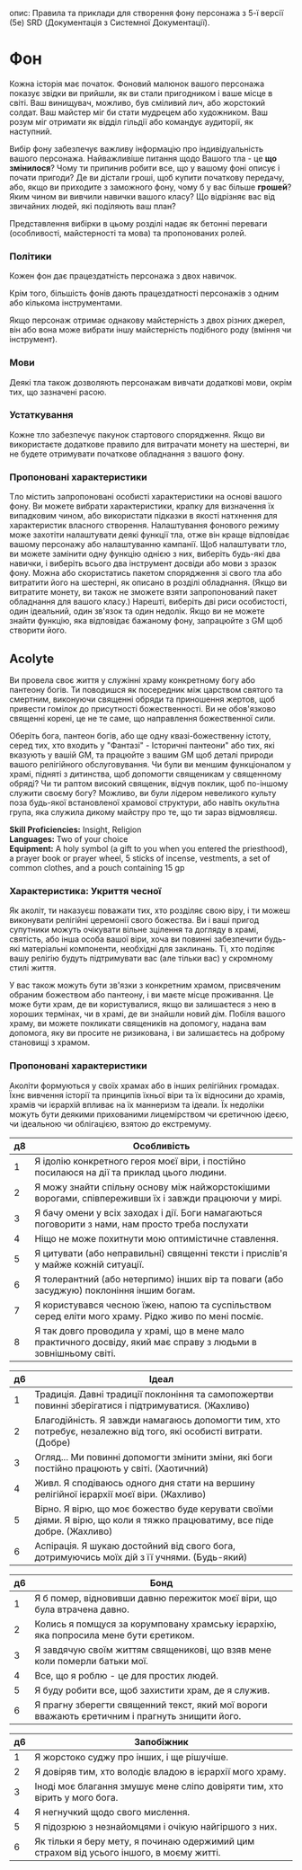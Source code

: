 опис: Правила та приклади для створення фону персонажа з 5-ї версії (5e) SRD (Документація з Системної Документації).

# Фон
Кожна історія має початок. Фоновий малюнок вашого персонажа показує звідки ви прийшли, як ви стали пригодником і ваше місце в світі. Ваш винищувач, можливо, був сміливий лич, або жорстокий солдат. Ваш майстер міг би стати мудрецем або художником. Ваш розум міг отримати як відділ гільдії або командує аудиторії, як наступний.

Вибір фону забезпечує важливу інформацію про індивідуальність вашого персонажа. Найважливіше питання щодо Вашого тла - це **що змінилося**? Чому ти припинив робити все, що у вашому фоні описує і почати пригоди? Де ви дістали гроші, щоб купити початкову передачу, або, якщо ви приходите з заможного фону, чому б у вас більше **грошей**? Яким чином ви вивчили навички вашого класу? Що відрізняє вас від звичайних людей, які поділяють ваш план?

Представлення вибірки в цьому розділі надає як бетонні переваги (особливості, майстерності та мова) та пропонованих ролей.

### Політики
Кожен фон дає працездатність персонажа з двох навичок.

Крім того, більшість фонів дають працездатності персонажів з одним або кількома інструментами.

Якщо персонаж отримає однакову майстерність з двох різних джерел, він або вона може вибрати іншу майстерність подібного роду (вміння чи інструмент).

### Мови
Деякі тла також дозволяють персонажам вивчати додаткові мови, окрім тих, що зазначені расою.

### Устаткування
Кожне тло забезпечує пакунок стартового спорядження. Якщо ви використаєте додаткове правило для витрачати монету на шестерні, ви не будете отримувати початкове обладнання з вашого фону.

### Пропоновані характеристики
Тло містить запропоновані особисті характеристики на основі вашого фону. Ви можете вибрати характеристики, крапку для визначення їх випадковим чином, або використати підказки в якості натхнення для характеристик власного створення. Налаштування фонового режиму може захотіти налаштувати деякі функції тла, отже він краще відповідає вашому персонажу або налаштуванню кампанії. Щоб налаштувати тло, ви можете замінити одну функцію однією з них, виберіть будь-які два навички, і виберіть всього два інструмент досвіди або мови з зразок фону. Можна або скористатись пакетом спорядження зі свого тла або витратити його на шестерні, як описано в розділі обладнання. (Якщо ви витратите монету, ви також не зможете взяти запропонований пакет обладнання для вашого класу.) Нарешті, виберіть дві риси особистості, один ідеальний, один зв'язок та один недолік. Якщо ви не можете знайти функцію, яка відповідає бажаному фону, запрацюйте з GM щоб створити його.

## Acolyte
Ви провела своє життя у служінні храму конкретному богу або пантеону богів. Ти поводишся як посередник між царством святого та смертним, виконуючи священні обряди та приношення жертов, щоб привести гомілок до присутності божественності. Ви не обов'язково священні корені, це не те саме, що направлення божественної сили.

Оберіть бога, пантеон богів, або ще одну квазі-божественну істоту, серед тих, хто входить у "Фантазі" - Історичні пантеони" або тих, які вказують у вашій GM, та працюйте з вашим GM щоб деталі природи вашого релігійного обслуговування. Чи були ви меншим функціоналом у храмі, підняті з дитинства, щоб допомогти священикам у священному обряді? Чи ти раптом високий священик, відчув поклик, щоб по-іншому служити своєму богу? Можливо, ви були лідером невеликого культу поза будь-якої встановленої храмової структури, або навіть окультна група, яка служила дикому майстру про те, що ти зараз відмовляєш.

**Skill Proficiencies:** Insight, Religion    
**Languages:** Two of your choice    
**Equipment:** A holy symbol (a gift to you when you entered the priesthood), a prayer book or prayer wheel, 5 sticks of incense, vestments, a set of common clothes, and a pouch containing 15 gp

### Характеристика: Укриття чесної
Як аколіт, ти наказуєш поважати тих, хто розділяє свою віру, і ти можеш виконувати релігійні церемонії свого божества. Ви і ваші пригод супутники можуть очікувати вільне зцілення та догляду в храмі, святість, або інша особа вашої віри, хоча ви повинні забезпечити будь-які матеріальні компоненти, необхідні для заклинань. Ті, хто поділяє вашу релігію будуть підтримувати вас (але тільки вас) у скромному стилі життя.

У вас також можуть бути зв'язки з конкретним храмом, присвяченим обраним божеством або пантеону, і ви маєте місце проживання. Це може бути храм, де ви користувалися, якщо ви залишаєтеся з нею в хороших термінах, чи в храмі, де ви знайшли новий дім. Побіля вашого храму, ви можете покликати священиків на допомогу, надана вам допомога, яку ви просите не ризикована, і ви залишаєтесь на доброму становищі з храмом.

### Пропоновані характеристики
Аколіти формуються у своїх храмах або в інших релігійних громадах. Їхнє вивчення історії та принципів їхньої віри та їх відносини до храмів, храмів чи ієрархій впливає на їх маннеризм та ідеали. Їх недоліки можуть бути деякими прихованими лицемірством чи єретичною ідеєю, чи ідеальною чи облігацією, взятою до екстремуму.

| д8 | Особливість                                                                                                      |
| -- | ---------------------------------------------------------------------------------------------------------------- |
| 1  | Я ідолію конкретного героя моєї віри, і постійно посилаюся на дії та приклад цього людини.                       |
| 2  | Я можу знайти спільну основу між найжорстокішими ворогами, співпереживши їх і завжди працюючи у мирі.            |
| 3  | Я бачу омени у всіх заходах і дії. Боги намагаються поговорити з нами, нам просто треба послухати                |
| 4  | Ніщо не може похитнути мою оптимістичне ставлення.                                                               |
| 5  | Я цитувати (або неправильні) священні тексти і прислів'я у майже кожній ситуації.                                |
| 6  | Я толерантний (або нетерпимо) інших вір та поваги (або засуджую) поклоніння іншим богам.                         |
| 7  | Я користувався чесною їжею, напою та суспільством серед еліти мого храму. Рідко живо по мені посміє.             |
| 8  | Я так довго проводила у храмі, що в мене мало практичного досвіду, який має справу з людьми в зовнішньому світі. |

| д6 | Ідеал                                                                                                                     |
| -- | ------------------------------------------------------------------------------------------------------------------------- |
| 1  | Традиція. Давні традиції поклоніння та самопожертви повинні зберігатися і підтримуватися. (Жахливо)                       |
| 2  | Благодійність. Я завжди намагаюсь допомогти тим, хто потребує, незалежно від того, які особисті витрати. (Добре)          |
| 3  | Огляд... Ми повинні допомогти змінити зміни, які боги постійно працюють у світі. (Хаотичний)                              |
| 4  | Живл. Я сподіваюсь одного дня стати на вершину релігійної ієрархії моєї віри. (Жахливо)                                   |
| 5  | Вірно. Я вірю, що моє божество буде керувати своїми діями. Я вірю, що коли я тяжко працюватиму, все піде добре. (Жахливо) |
| 6  | Аспірація. Я шукаю достойний від свого бога, дотримуючись моїх дій з її учнями. (Будь-який)                               |

| д6 | Бонд                                                                                           |
| -- | ---------------------------------------------------------------------------------------------- |
| 1  | Я б помер, відновивши давню пережиток моєї віри, що була втрачена давно.                       |
| 2  | Колись я помщуся за корумповану храмську ієрархію, яка попросила мене бути єретиком.           |
| 3  | Я завдячую своїм життям священикові, що взяв мене коли померли батьки мої.                     |
| 4  | Все, що я роблю - це для простих людей.                                                        |
| 5  | Я буду робити все, щоб захистити храм, де я служив.                                            |
| 6  | Я прагну зберегти священний текст, який мої вороги вважають єретичним і прагнуть знищити його. |

| д6 | Запобіжник                                                                               |
| -- | ---------------------------------------------------------------------------------------- |
| 1  | Я жорстоко суджу про інших, і ще рішучіше.                                               |
| 2  | Я довіряв тим, хто володіє владою в ієрархії мого храму.                                 |
| 3  | Іноді моє благання змушує мене сліпо довіряти тим, хто вірить у мого бога.               |
| 4  | Я негнучкий щодо свого мислення.                                                         |
| 5  | Я підозрюю з незнайомцями і очікую найгіршого з них.                                     |
| 6  | Як тільки я беру мету, я починаю одержимий цим страхом від усього іншого, в моєму житті. |
